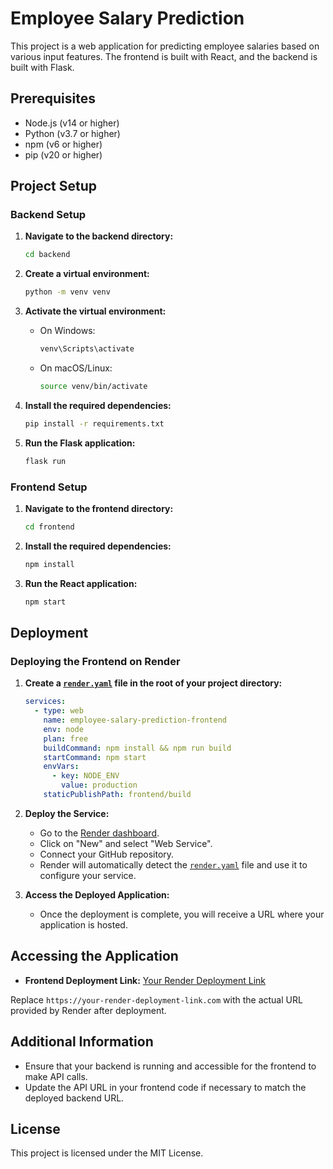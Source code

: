 # Employee Salary Prediction

This project is a web application for predicting employee salaries based on various input features. The frontend is built with React, and the backend is built with Flask.

## Prerequisites

- Node.js (v14 or higher)
- Python (v3.7 or higher)
- npm (v6 or higher)
- pip (v20 or higher)

## Project Setup

### Backend Setup

1. **Navigate to the backend directory:**

    ```sh
    cd backend
    ```

2. **Create a virtual environment:**

    ```sh
    python -m venv venv
    ```

3. **Activate the virtual environment:**

    - On Windows:

        ```sh
        venv\Scripts\activate
        ```

    - On macOS/Linux:

        ```sh
        source venv/bin/activate
        ```

4. **Install the required dependencies:**

    ```sh
    pip install -r requirements.txt
    ```

5. **Run the Flask application:**

    ```sh
    flask run
    ```

### Frontend Setup

1. **Navigate to the frontend directory:**

    ```sh
    cd frontend
    ```

2. **Install the required dependencies:**

    ```sh
    npm install
    ```

3. **Run the React application:**

    ```sh
    npm start
    ```

## Deployment

### Deploying the Frontend on Render

1. **Create a [`render.yaml`](command:_github.copilot.openRelativePath?%5B%7B%22scheme%22%3A%22file%22%2C%22authority%22%3A%22%22%2C%22path%22%3A%22%2Fe%3A%2FEmployee%20Salary%20Prediction%2Ffrontend%2Frender.yaml%22%2C%22query%22%3A%22%22%2C%22fragment%22%3A%22%22%7D%5D "e:\Employee Salary Prediction\frontend\render.yaml") file in the root of your project directory:**

    ```yaml
    services:
      - type: web
        name: employee-salary-prediction-frontend
        env: node
        plan: free
        buildCommand: npm install && npm run build
        startCommand: npm start
        envVars:
          - key: NODE_ENV
            value: production
        staticPublishPath: frontend/build
    ```

2. **Deploy the Service:**

    - Go to the [Render dashboard](https://dashboard.render.com/).
    - Click on "New" and select "Web Service".
    - Connect your GitHub repository.
    - Render will automatically detect the [`render.yaml`](command:_github.copilot.openRelativePath?%5B%7B%22scheme%22%3A%22file%22%2C%22authority%22%3A%22%22%2C%22path%22%3A%22%2Fe%3A%2FEmployee%20Salary%20Prediction%2Ffrontend%2Frender.yaml%22%2C%22query%22%3A%22%22%2C%22fragment%22%3A%22%22%7D%5D "e:\Employee Salary Prediction\frontend\render.yaml") file and use it to configure your service.

3. **Access the Deployed Application:**

    - Once the deployment is complete, you will receive a URL where your application is hosted.

## Accessing the Application

- **Frontend Deployment Link:** [Your Render Deployment Link](https://your-render-deployment-link.com)

Replace `https://your-render-deployment-link.com` with the actual URL provided by Render after deployment.

## Additional Information

- Ensure that your backend is running and accessible for the frontend to make API calls.
- Update the API URL in your frontend code if necessary to match the deployed backend URL.

## License

This project is licensed under the MIT License.